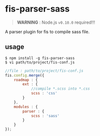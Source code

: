# fis-parser-sass

> **WARNING** : Node.js ``v0.10.0`` required!!!

A parser plugin for fis to compile sass file.

## usage

    $ npm install -g fis-parser-sass
    $ vi path/to/project/fis-conf.js

```javascript
//file : path/to/project/fis-conf.js
fis.config.merge({
    roadmap : {
        ext : {
            //compile *.scss into *.css
            scss : 'css'
        }
    },
    modules : {
        parser : {
            scss : 'sass'
        }
    }
});
```